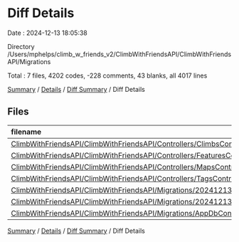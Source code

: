 # Diff Details

Date : 2024-12-13 18:05:38

Directory /Users/mphelps/climb_w_friends_v2/ClimbWithFriendsAPI/ClimbWithFriendsAPI/Migrations

Total : 7 files, 4202 codes, -228 comments, 43 blanks, all 4017 lines

[Summary](results.md) / [Details](details.md) / [Diff Summary](diff.md) / Diff Details

## Files

| filename                                                                                                                                                                                | language |  code | comment | blank | total |
| :-------------------------------------------------------------------------------------------------------------------------------------------------------------------------------------- | :------- | ----: | ------: | ----: | ----: |
| [ClimbWithFriendsAPI/ClimbWithFriendsAPI/Controllers/ClimbsController.cs](/ClimbWithFriendsAPI/ClimbWithFriendsAPI/Controllers/ClimbsController.cs)                                     | C#       |   -57 |     -80 |   -33 |  -170 |
| [ClimbWithFriendsAPI/ClimbWithFriendsAPI/Controllers/FeaturesController.cs](/ClimbWithFriendsAPI/ClimbWithFriendsAPI/Controllers/FeaturesController.cs)                                 | C#       |   -51 |     -74 |   -31 |  -156 |
| [ClimbWithFriendsAPI/ClimbWithFriendsAPI/Controllers/MapsController.cs](/ClimbWithFriendsAPI/ClimbWithFriendsAPI/Controllers/MapsController.cs)                                         | C#       |  -157 |     -69 |   -61 |  -287 |
| [ClimbWithFriendsAPI/ClimbWithFriendsAPI/Controllers/TagsController.cs](/ClimbWithFriendsAPI/ClimbWithFriendsAPI/Controllers/TagsController.cs)                                         | C#       |   -99 |     -11 |   -28 |  -138 |
| [ClimbWithFriendsAPI/ClimbWithFriendsAPI/Migrations/20241213050016_AddFeatures.Designer.cs](/ClimbWithFriendsAPI/ClimbWithFriendsAPI/Migrations/20241213050016_AddFeatures.Designer.cs) | C#       | 2,107 |       2 |    84 | 2,193 |
| [ClimbWithFriendsAPI/ClimbWithFriendsAPI/Migrations/20241213050016_AddFeatures.cs](/ClimbWithFriendsAPI/ClimbWithFriendsAPI/Migrations/20241213050016_AddFeatures.cs)                   | C#       |   354 |       3 |    28 |   385 |
| [ClimbWithFriendsAPI/ClimbWithFriendsAPI/Migrations/AppDbContextModelSnapshot.cs](/ClimbWithFriendsAPI/ClimbWithFriendsAPI/Migrations/AppDbContextModelSnapshot.cs)                     | C#       | 2,105 |       1 |    84 | 2,190 |

[Summary](results.md) / [Details](details.md) / [Diff Summary](diff.md) / Diff Details
